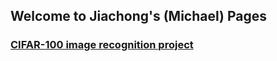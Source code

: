 ## Welcome to Jiachong's (Michael) Pages
### [CIFAR-100 image recognition project](https://github.com/michaellai93708/cifar100_CNN)



